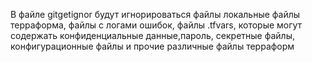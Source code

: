 В файле gitgetignor будут игнорироваться файлы локальные файлы терраформа, файлы с логами ошибок,
файлы .tfvars, которые могут содержать конфиденциальные данные,пароль, секретные файлы,
конфигурационные файлы и прочие различные файлы терраформ